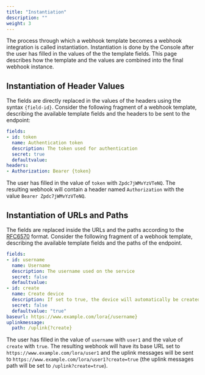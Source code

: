```yaml
---
title: "Instantiation"
description: ""
weight: 3
---
```


The process through which a webhook template becomes a webhook integration is called instantiation. Instantiation is done by the Console after the user has filled in the values of the the template fields. This page describes how the template and the values are combined into the final webhook instance.

## Instantiation of Header Values

The fields are directly replaced in the values of the headers using the syntax `{field-id}`. Consider the following fragment of a webhook template, describing the available template fields and the headers to be sent to the endpoint:

```yaml
fields:
- id: token
  name: Authentication token
  description: The token used for authentication
  secret: true
  defaultvalue:
headers:
- Authorization: Bearer {token}
```

The user has filled in the value of `token` with `Zpdc7jWMvYzVTeNQ`. The resulting webhook will contain a header named `Authorization` with the value `Bearer Zpdc7jWMvYzVTeNQ`.

## Instantiation of URLs and Paths

The fields are replaced inside the URLs and the paths according to the [RFC6570](https://tools.ietf.org/html/rfc6570) format. Consider the following fragment of a webhook template, describing the available template fields and the paths of the endpoint.

```yaml
fields:
- id: username
  name: Username
  description: The username used on the service
  secret: false
  defaultvalue:
- id: create
  name: Create device
  description: If set to true, the device will automatically be created on the first uplink
  secret: false
  defaultvalue: "true"
baseurl: https://www.example.com/lora{/username}
uplinkmessage:
  path: /uplink{?create}
```

The user has filled in the value of `username` with `user1` and the value of `create` with `true`. The resulting webhook will have its base URL set to `https://www.example.com/lora/user1` and the uplink messages will be sent to `https://www.example.com/lora/user1?create=true` (the uplink messages path will be set to `/uplink?create=true`).

